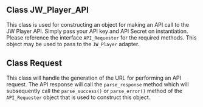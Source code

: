 ## Class JW_Player_API

This class is used for constructing an object for making an API call to the JW Player API. Simply pass your API key and API Secret on instantiation. Please reference the interface `API_Requester` for the required methods. This object may be used to pass to the `JW_Player` adapter.

## Class Request

This class will handle the generation of the URL for performing an API request. The API response will call the `parse_response` method which will subsequently call the `parse_success()` or `parse_error()` method of the `API_Requester` object that is used to construct this object.
